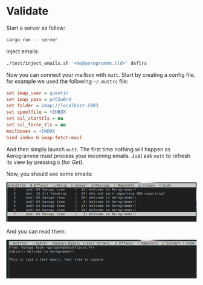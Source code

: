 # Validate

Start a server as follow:

```bash
cargo run -- server
```

Inject emails:

```bash
./test/inject_emails.sh '<me@aerogramme.tld>' dxflrs
```

Now you can connect your mailbox with `mutt`.
Start by creating a config file, for example we used the following `~/.muttrc` file:

```ini
set imap_user = quentin
set imap_pass = p455w0rd
set folder = imap://localhost:1993
set spoolfile = +INBOX
set ssl_starttls = no
set ssl_force_tls = no
mailboxes = +INBOX
bind index G imap-fetch-mail
```

And then simply launch `mutt`.
The first time nothing will happen as Aerogramme must
process your incoming emails. Just ask `mutt` to refresh its
view by pressing `G` (for *Get*).

Now, you should see some emails:

![Screenshot of mutt mailbox](./mutt_mb.png)

And you can read them:

![Screenshot of mutt mail view](./mutt_mail.png)
